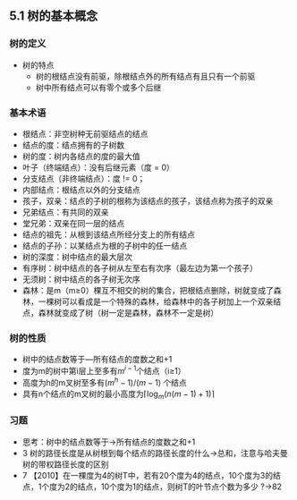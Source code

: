 ## 5.1 树的基本概念
### 树的定义
- 树的特点
    - 树的根结点没有前驱，除根结点外的所有结点有且只有一个前驱
    - 树中所有结点可以有零个或多个后继
### 基本术语
- 根结点：非空树种无前驱结点的结点
- 结点的度：结点拥有的子树数
- 树的度：树内各结点的度的最大值
- 叶子（终端结点）：没有后继元素（度 = 0）
- 分支结点（非终端结点）：度 != 0；
- 内部结点：根结点以外的分支结点
- 孩子，双亲：结点的子树的根称为该结点的孩子，该结点称为孩子的双亲
- 兄弟结点：有共同的双亲
- 堂兄弟：双亲在同一层的结点
- 结点的祖先：从根到该结点所经分支上的所有结点
- 结点的子孙：以某结点为根的子树中的任一结点
- 树的深度：树中结点的最大层次
- 有序树：树中结点的各子树从左至右有次序（最左边为第一个孩子）
- 无须树：树中结点的各子树无次序
- 森林：是m（m≥0）棵互不相交的树的集合，把根结点删除，树就变成了森林，一棵树可以看成是一个特殊的森林，给森林中的各子树加上一个双亲结点，森林就变成了树（树一定是森林，森林不一定是树）
### 树的性质
- 树中的结点数等于―所有结点的度数之和+1 
- 度为m的树中第i层上至多有$m^{i-1}$个结点（i≥1）
- 高度为h的m叉树至多有$(m^h-1)/(m-1)$ 个结点
- 具有n个结点的m叉树的最小高度为$\lceil  \log_m{(n(m-1)+1)} \rceil$
### 习题
- 思考：树中的结点数等于→所有结点的度数之和+1
- 3 树的路径长度是从树根到每个结点的路径长度的什么→总和，注意与哈夫曼树的带权路径长度的区别
- 7 【2010】在一棵度为4的树T中，若有20个度为4的结点，10个度为3的结点，1个度为2的结点，10个度为1的结点，则树T的叶节点个数为多少 ?→82

